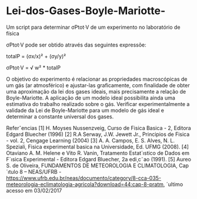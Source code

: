 # Lei-dos-Gases-Boyle-Mariotte-
Um script para determinar σPtot·V de um experimento no laboratório de física

σPtot·V pode ser obtido através das seguintes expressõe:

totalP = (σx/x)² + (σy/y)²

σPtot·V = √ w² * totalP

O objetivo do experimento é relacionar as propriedades macroscópicas de um gás (ar atmosférico) e
ajustar-las graficamente, com finalidade de obter uma aproximação da lei dos gases ideais, mais precisamente
a relação de Boyle-Mariotte. A aplicação de um modelo ideal possibilita ainda uma estimativa
do trabalho realizado sobre o gás. Verificar experimentalmente a validade da Lei de Boyle-Mariotte para
um modelo de gás ideal e determinar a constante universal dos gases.

Referˆencias
[1] H. Moyses Nussenzveig, Curso de Fisica Basica - 2, Editora Edgard Bluecher (1996)
[2] R.A Serway, J.W. Jewett Jr., Principios de Fisica - vol. 2, Cengage Learning (2004)
[3] A. A. Campos, E. S. Alves, N. L. Speziali, Fisica experimental basica na Universidade, Ed. UFMG
(2008).
[4] Otaviano A. M. Helene e Vito R. Vanin, Tratamento Estat´ıstico de Dados em F´ısica Experimental -
Editora Edgard Bluecher, 2a
edi¸c˜ao (1991).
[5] Aureo S. de Oliveira, FUNDAMENTOS DE METEOROLOGIA E CLIMATOLOGIA, Cap´ıtulo
8 – NEAS/UFRB - https://www.ufrb.edu.br/neas/documento/category/8-cca-035-meteorologia-eclimatologia-agricola?download=44:cap-8-pratm,
´ultimo acesso em 03/02/2017
